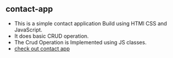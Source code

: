 ## contact-app 
- This is a simple contact application Build using HTMl CSS and JavaScript.
- It does basic CRUD operation.
- The Crud Operation is Implemented using JS classes.
- [check out contact app](https://sensational-ganache-6e32fc.netlify.app/)
